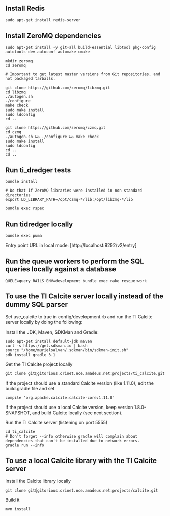 ## Install Redis

```
sudo apt-get install redis-server
```

## Install ZeroMQ dependencies

```
sudo apt-get install -y git-all build-essential libtool pkg-config autotools-dev autoconf automake cmake

mkdir zeromq
cd zeromq

# Important to get latest master versions from Git repositories, and not packaged tarballs.

git clone https://github.com/zeromq/libzmq.git
cd libzmq
./autogen.sh
./configure
make check
sudo make install
sudo ldconfig
cd ..

git clone https://github.com/zeromq/czmq.git
cd czmq
./autogen.sh && ./configure && make check
sudo make install
sudo ldconfig
cd ..
cd ..
```

## Run ti_dredger tests

```
bundle install

# Do that if ZeroMQ libraries were installed in non standard directories
export LD_LIBRARY_PATH=/opt/czmq-*/lib:/opt/libzmq-*/lib

bundle exec rspec
```

## Run tidredger locally

```
bundle exec puma
```

Entry point URL in local mode:
[http://localhost:9292/v2/entry]

## Run the queue workers to perform the SQL queries locally against a database

```
QUEUE=query RAILS_ENV=development bundle exec rake resque:work
```

## To use the TI Calcite server locally instead of the dummy SQL parser

Set use_calcite to true in config/development.rb and run the TI Calcite server locally by doing the following:

Install the JDK, Maven, SDKMan and Gradle:
```
sudo apt-get install default-jdk maven
curl -s https://get.sdkman.io | bash
source "/home/murielsalvan/.sdkman/bin/sdkman-init.sh"
sdk install gradle 3.1
```

Get the TI Calcite project locally
```
git clone git@gitorious.orinet.nce.amadeus.net:projects/ti_calcite.git
```

If the project should use a standard Calcite version (like 1.11.0), edit the build.gradle file and set
```
compile 'org.apache.calcite:calcite-core:1.11.0'
```
If the project should use a local Calcite version, keep version 1.8.0-SNAPSHOT, and build Calcite locally (see next section).

Run the TI Calcite server (listening on port 5555)
```
cd ti_calcite
# Don't forget --info otherwise gradle will complain about dependencies that can't be installed due to network errors.
gradle run --info
```

## To use a local Calcite library with the TI Calcite server

Install the Calcite library locally
```
git clone git@gitorious.orinet.nce.amadeus.net:projects/calcite.git
```

Build it
```
mvn install
```
